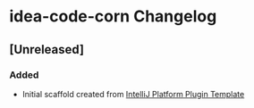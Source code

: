 <!-- Keep a Changelog guide -> https://keepachangelog.com -->

# idea-code-corn Changelog

## [Unreleased]
### Added
- Initial scaffold created from [IntelliJ Platform Plugin Template](https://github.com/JetBrains/intellij-platform-plugin-template)

